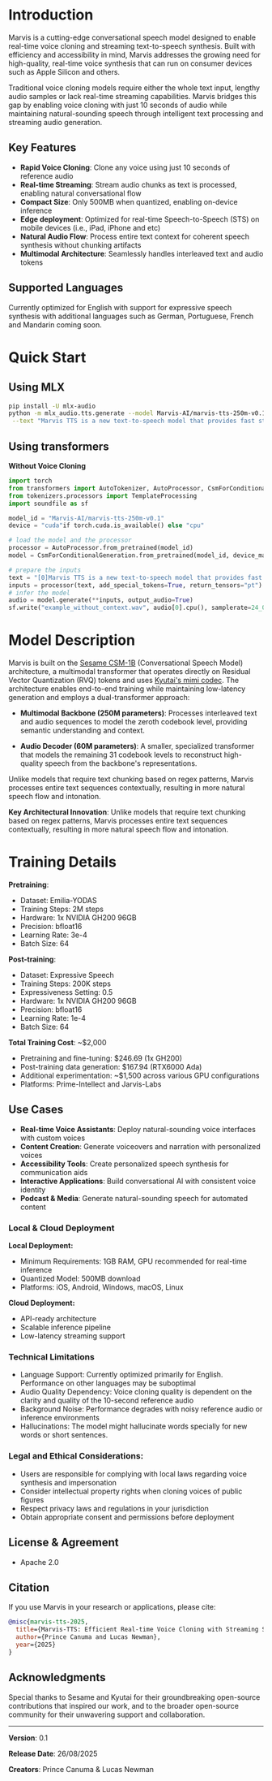 
# Introduction

Marvis is a cutting-edge conversational speech model designed to enable real-time voice cloning and streaming text-to-speech synthesis. Built with efficiency and accessibility in mind, Marvis addresses the growing need for high-quality, real-time voice synthesis that can run on consumer devices such as Apple Silicon and others.

Traditional voice cloning models require either the whole text input, lengthy audio samples or lack real-time streaming capabilities. Marvis bridges this gap by enabling voice cloning with just 10 seconds of audio while maintaining natural-sounding speech through intelligent text processing and streaming audio generation.

## Key Features

- **Rapid Voice Cloning**: Clone any voice using just 10 seconds of reference audio
- **Real-time Streaming**: Stream audio chunks as text is processed, enabling natural conversational flow
- **Compact Size**: Only 500MB when quantized, enabling on-device inference
- **Edge deployment**: Optimized for real-time Speech-to-Speech (STS) on mobile devices (i.e., iPad, iPhone and etc)
- **Natural Audio Flow**: Process entire text context for coherent speech synthesis without chunking artifacts
- **Multimodal Architecture**: Seamlessly handles interleaved text and audio tokens

## Supported Languages

Currently optimized for English with support for expressive speech synthesis with additional languages such as German, Portuguese, French and Mandarin coming soon.

# Quick Start

## Using MLX

```bash
pip install -U mlx-audio
python -m mlx_audio.tts.generate --model Marvis-AI/marvis-tts-250m-v0.1  --stream \
 --text "Marvis TTS is a new text-to-speech model that provides fast streaming on edge devices."
```

## Using transformers

**Without Voice Cloning**
```python
import torch
from transformers import AutoTokenizer, AutoProcessor, CsmForConditionalGeneration
from tokenizers.processors import TemplateProcessing
import soundfile as sf

model_id = "Marvis-AI/marvis-tts-250m-v0.1"
device = "cuda"if torch.cuda.is_available() else "cpu"

# load the model and the processor
processor = AutoProcessor.from_pretrained(model_id)
model = CsmForConditionalGeneration.from_pretrained(model_id, device_map=device)

# prepare the inputs
text = "[0]Marvis TTS is a new text-to-speech model that provides fast streaming on edge devices." # `[0]` for speaker id 0
inputs = processor(text, add_special_tokens=True, return_tensors="pt").to(device).pop("token_type_ids")
# infer the model
audio = model.generate(**inputs, output_audio=True)
sf.write("example_without_context.wav", audio[0].cpu(), samplerate=24_000, subtype="PCM_16")

```


# Model Description

Marvis is built on the [Sesame CSM-1B](https://huggingface.co/sesame/csm-1b) (Conversational Speech Model) architecture, a multimodal transformer that operates directly on Residual Vector Quantization (RVQ) tokens and uses [Kyutai's mimi codec](https://huggingface.co/kyutai/mimi). The architecture enables end-to-end training while maintaining low-latency generation and employs a dual-transformer approach:

- **Multimodal Backbone (250M parameters)**: Processes interleaved text and audio sequences to model the zeroth codebook level, providing semantic understanding and context.

- **Audio Decoder (60M parameters)**: A smaller, specialized transformer that models the remaining 31 codebook levels to reconstruct high-quality speech from the backbone's representations.

Unlike models that require text chunking based on regex patterns, Marvis processes entire text sequences contextually, resulting in more natural speech flow and intonation.

**Key Architectural Innovation**: Unlike models that require text chunking based on regex patterns, Marvis processes entire text sequences contextually, resulting in more natural speech flow and intonation.

# Training Details

**Pretraining**: 
- Dataset: Emilia-YODAS 
- Training Steps: 2M steps
- Hardware: 1x NVIDIA GH200 96GB
- Precision: bfloat16
- Learning Rate: 3e-4
- Batch Size: 64

**Post-training**: 
- Dataset: Expressive Speech
- Training Steps: 200K steps
- Expressiveness Setting: 0.5
- Hardware: 1x NVIDIA GH200 96GB
- Precision: bfloat16
- Learning Rate: 1e-4
- Batch Size: 64

**Total Training Cost**: ~$2,000 
- Pretraining and fine-tuning: $246.69 (1x GH200)
- Post-training data generation: $167.94 (RTX6000 Ada)
- Additional experimentation: ~$1,500 across various GPU configurations
- Platforms: Prime-Intellect and Jarvis-Labs

## Use Cases

- **Real-time Voice Assistants**: Deploy natural-sounding voice interfaces with custom voices
- **Content Creation**: Generate voiceovers and narration with personalized voices
- **Accessibility Tools**: Create personalized speech synthesis for communication aids
- **Interactive Applications**: Build conversational AI with consistent voice identity
- **Podcast & Media**: Generate natural-sounding speech for automated content

### Local & Cloud Deployment

**Local Deployment:**
- Minimum Requirements: 1GB RAM, GPU recommended for real-time inference
- Quantized Model: 500MB download
- Platforms: iOS, Android, Windows, macOS, Linux

**Cloud Deployment:**
- API-ready architecture
- Scalable inference pipeline
- Low-latency streaming support

### Technical Limitations

- Language Support: Currently optimized primarily for English. Performance on other languages may be suboptimal
- Audio Quality Dependency: Voice cloning quality is dependent on the clarity and quality of the 10-second reference audio
- Background Noise: Performance degrades with noisy reference audio or inference environments
- Hallucinations: The model might hallucinate words specially for new words or short sentences.

### Legal and Ethical Considerations:

- Users are responsible for complying with local laws regarding voice synthesis and impersonation
- Consider intellectual property rights when cloning voices of public figures
- Respect privacy laws and regulations in your jurisdiction
- Obtain appropriate consent and permissions before deployment

## License & Agreement

* Apache 2.0

## Citation

If you use Marvis in your research or applications, please cite:

```bibtex
@misc{marvis-tts-2025,
  title={Marvis-TTS: Efficient Real-time Voice Cloning with Streaming Speech Synthesis},
  author={Prince Canuma and Lucas Newman},
  year={2025}
}
```

## Acknowledgments

Special thanks to Sesame and Kyutai for their groundbreaking open-source contributions that inspired our work, and to the broader open-source community for their unwavering support and collaboration.

---

**Version**: 0.1 

**Release Date**: 26/08/2025  

**Creators**: Prince Canuma & Lucas Newman
